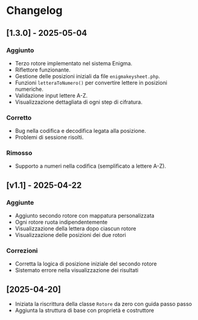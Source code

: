 # Changelog

## [1.3.0] - 2025-05-04
### Aggiunto
- Terzo rotore implementato nel sistema Enigma.
- Riflettore funzionante.
- Gestione delle posizioni iniziali da file `enigmakeysheet.php`.
- Funzioni `letteraToNumero()` per convertire lettere in posizioni numeriche.
- Validazione input lettere A-Z.
- Visualizzazione dettagliata di ogni step di cifratura.

### Corretto
- Bug nella codifica e decodifica legata alla posizione.
- Problemi di sessione risolti.

### Rimosso
- Supporto a numeri nella codifica (semplificato a lettere A-Z).

## [v1.1] - 2025-04-22
### Aggiunte
- Aggiunto secondo rotore con mappatura personalizzata
- Ogni rotore ruota indipendentemente
- Visualizzazione della lettera dopo ciascun rotore
- Visualizzazione delle posizioni dei due rotori

### Correzioni
- Corretta la logica di posizione iniziale del secondo rotore
- Sistemato errore nella visualizzazione dei risultati

## [2025-04-20]
- Iniziata la riscrittura della classe `Rotore` da zero con guida passo passo
- Aggiunta la struttura di base con proprietà e costruttore